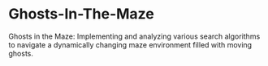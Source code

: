 # Ghosts-In-The-Maze
Ghosts in the Maze: Implementing and analyzing various search algorithms to navigate a dynamically changing maze environment filled with moving ghosts.
